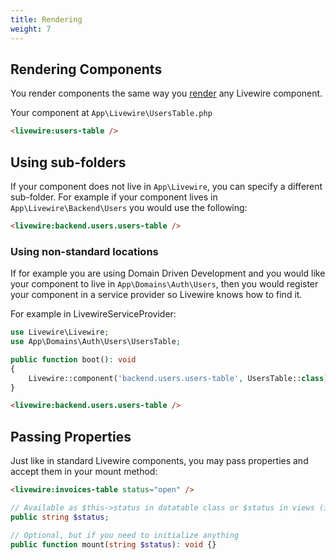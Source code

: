 ```yaml
---
title: Rendering
weight: 7
---
```


## Rendering Components

You render components the same way you [render](https://livewire.laravel.com/docs/components#rendering-components) any Livewire component.

Your component at `App\Livewire\UsersTable.php`

```html
<livewire:users-table />
```

## Using sub-folders

If your component does not live in `App\Livewire`, you can specify a different sub-folder. For example if your component lives in `App\Livewire\Backend\Users` you would use the following:

```html
<livewire:backend.users.users-table />
```

### Using non-standard locations

If for example you are using Domain Driven Development and you would like your component to live in `App\Domains\Auth\Users`, then you would register your component in a service provider so Livewire knows how to find it.

For example in LivewireServiceProvider:

```php
use Livewire\Livewire;
use App\Domains\Auth\Users\UsersTable;

public function boot(): void
{
    Livewire::component('backend.users.users-table', UsersTable::class);
}
```

```html
<livewire:backend.users.users-table />
```

## Passing Properties

Just like in standard Livewire components, you may pass properties and accept them in your mount method:

```html
<livewire:invoices-table status="open" />
```

```php
// Available as $this->status in datatable class or $status in views (if necessary)
public string $status;

// Optional, but if you need to initialize anything
public function mount(string $status): void {}
```
